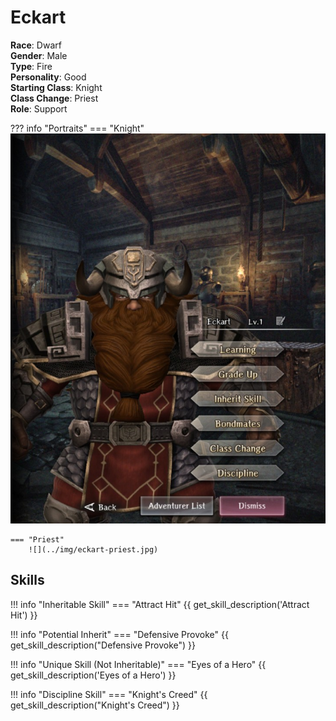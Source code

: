 # Eckart

**Race**: Dwarf  
**Gender**: Male  
**Type**: Fire  
**Personality**: Good  
**Starting Class**: Knight  
**Class Change**: Priest  
**Role**: Support

??? info "Portraits"
    === "Knight"
        ![](../img/eckart-knight.jpg)

    === "Priest"
        ![](../img/eckart-priest.jpg)

## Skills

!!! info "Inheritable Skill"
    === "Attract Hit"
        {{ get_skill_description('Attract Hit') }}

!!! info "Potential Inherit"
    === "Defensive Provoke"
        {{ get_skill_description("Defensive Provoke") }}

!!! info "Unique Skill (Not Inheritable)"
    === "Eyes of a Hero"
        {{ get_skill_description('Eyes of a Hero') }}
        
!!! info "Discipline Skill"
    === "Knight's Creed"
        {{ get_skill_description("Knight's Creed") }}
